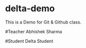 # delta-demo
This is a Demo for Git &amp; Github class.

#Teacher
Abhishek Sharma

#Student
Delta Student